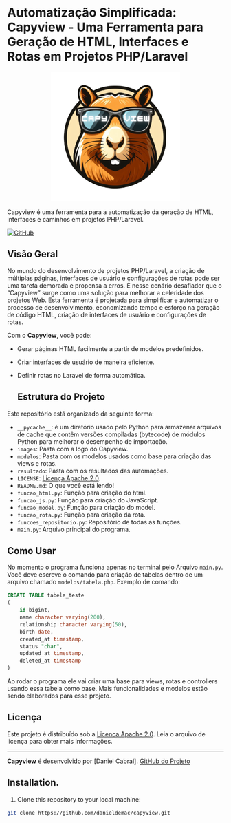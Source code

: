 # Automatização Simplificada: Capyview - Uma Ferramenta para Geração de HTML, Interfaces e Rotas em Projetos PHP/Laravel
<p align="center">
  <img width="300" height="300" src="images/capyview.png" alt="Logo do Capyview">
</p>
Capyview é uma ferramenta para a automatização da geração de HTML, interfaces e caminhos em projetos PHP/Laravel.

[![GitHub](https://img.shields.io/badge/Licença-Apache%202.0-blue)](https://github.com/danieldemac/capyview/blob/main/LICENSE)

## Visão Geral

No mundo do desenvolvimento de projetos PHP/Laravel, a criação de múltiplas páginas, interfaces de usuário e configurações de rotas pode ser uma tarefa demorada e propensa a erros. É nesse cenário desafiador que o “Capyview” surge como uma solução para melhorar a celeridade dos projetos Web. Esta ferramenta é projetada para simplificar e automatizar o processo de desenvolvimento, economizando tempo e esforço na geração de código HTML, criação de interfaces de usuário e configurações de rotas.

Com o **Capyview**, você pode:

- Gerar páginas HTML facilmente a partir de modelos predefinidos.
- Criar interfaces de usuário de maneira eficiente.
- Definir rotas no Laravel de forma automática.

  ## Estrutura do Projeto

Este repositório está organizado da seguinte forma:

- `__pycache__`: é um diretório usado pelo Python para armazenar arquivos de cache que contêm versões compiladas (bytecode) de módulos Python para melhorar o desempenho de importação.
- `images`: Pasta com a logo do Capyview.
- `modelos`: Pasta com os modelos usados como base para criação das views e rotas.
- `resultado`: Pasta com os resultados das automações.
- `LICENSE`: [Licença Apache 2.0](https://github.com/danieldemac/capyview/blob/main/LICENSE).
- `README.md`: O que você está lendo!
- `funcao_html.py`: Função para criação do html.
- `funcao_js.py`: Função para criação do JavaScript.
- `funcao_model.py`: Função para criação do model.
- `funcao_rota.py`: Função para criação da rota.
- `funcoes_repositorio.py`: Repositório de todas as funções.
- `main.py`: Arquivo principal do programa.

## Como Usar

No momento o programa funciona apenas no terminal pelo Arquivo `main.py`. Você deve escreve o comando para criação de tabelas dentro de um arquivo chamado `modelos/tabela.php`.
Exemplo de comando:
```sql
CREATE TABLE tabela_teste
(
    id bigint,
    name character varying(200),
    relationship character varying(50),
    birth date,
    created_at timestamp,
    status "char",
    updated_at timestamp,
    deleted_at timestamp
)
```
Ao rodar o programa ele vai criar uma base para views, rotas e controllers usando essa tabela como base. Mais funcionalidades e modelos estão sendo elaborados para esse projeto.


## Licença

Este projeto é distribuído sob a [Licença Apache 2.0](https://github.com/danieldemac/capyview/blob/main/LICENSE). Leia o arquivo de licença para obter mais informações.

---

**Capyview** é desenvolvido por [Daniel Cabral]. [GitHub do Projeto](https://github.com/danieldemac/capyview)

## Installation.

1. Clone this repository to your local machine:

```bash
git clone https://github.com/danieldemac/capyview.git
